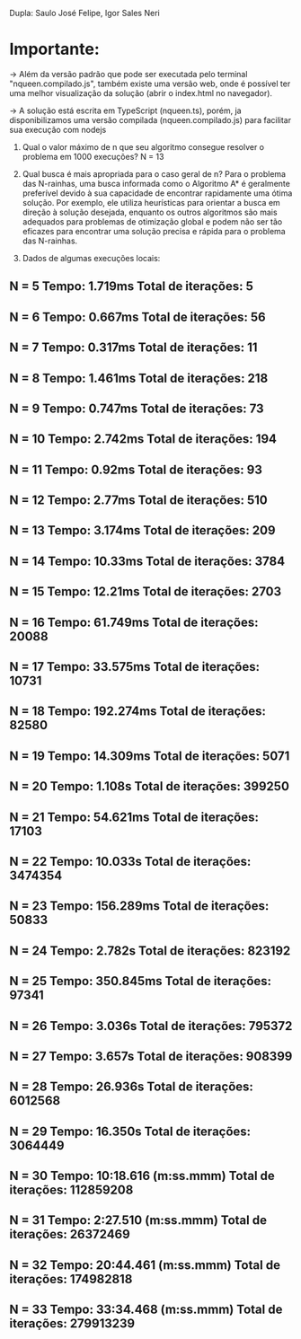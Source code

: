 Dupla: Saulo José Felipe, Igor Sales Neri

# Importante:
-> Além da versão padrão que pode ser executada pelo terminal "nqueen.compilado.js", também existe uma versão web,
onde é possível ter uma melhor visualização da solução (abrir o index.html no navegador).

-> A solução está escrita em TypeScript (nqueen.ts), porém, ja disponibilizamos uma versão compilada (nqueen.compilado.js) 
para facilitar sua execução com nodejs


1. Qual o valor máximo de n que seu algoritmo consegue resolver o problema em 1000 execuções?
N = 13

2. Qual busca é mais apropriada para o caso geral de n?
Para o problema das N-rainhas, uma busca informada como o Algoritmo A* é geralmente preferível devido à sua capacidade de encontrar rapidamente uma ótima solução. Por exemplo, ele utiliza heurísticas para orientar a busca em direção à solução desejada, enquanto os outros algoritmos são mais adequados para problemas de otimização global e podem não ser tão eficazes para encontrar uma solução precisa e rápida para o problema das N-rainhas.

3. Dados de algumas execuções locais:

N = 5
Tempo: 1.719ms
Total de iterações:  5
----------------------------
N = 6
Tempo: 0.667ms
Total de iterações:  56
----------------------------
N = 7
Tempo: 0.317ms
Total de iterações:  11
----------------------------
N = 8
Tempo: 1.461ms
Total de iterações:  218
----------------------------
N = 9
Tempo: 0.747ms
Total de iterações:  73
----------------------------
N = 10
Tempo: 2.742ms
Total de iterações:  194
----------------------------
N = 11
Tempo: 0.92ms
Total de iterações:  93
----------------------------
N = 12
Tempo: 2.77ms
Total de iterações:  510
----------------------------
N = 13
Tempo: 3.174ms
Total de iterações:  209
----------------------------
N = 14
Tempo: 10.33ms
Total de iterações:  3784
----------------------------
N = 15
Tempo: 12.21ms
Total de iterações:  2703
----------------------------
N = 16
Tempo: 61.749ms
Total de iterações:  20088
----------------------------
N = 17
Tempo: 33.575ms
Total de iterações:  10731
----------------------------
N = 18
Tempo: 192.274ms
Total de iterações:  82580
----------------------------
N = 19
Tempo: 14.309ms
Total de iterações:  5071
----------------------------
N = 20
Tempo: 1.108s
Total de iterações:  399250
----------------------------
N = 21
Tempo: 54.621ms
Total de iterações:  17103
----------------------------
N = 22
Tempo: 10.033s
Total de iterações:  3474354
----------------------------
N = 23
Tempo: 156.289ms
Total de iterações:  50833
----------------------------
N = 24
Tempo: 2.782s
Total de iterações:  823192
----------------------------
N = 25
Tempo: 350.845ms
Total de iterações:  97341
----------------------------
N = 26
Tempo: 3.036s
Total de iterações:  795372
----------------------------
N = 27
Tempo: 3.657s
Total de iterações:  908399
----------------------------
N = 28
Tempo: 26.936s
Total de iterações:  6012568
----------------------------
N = 29
Tempo: 16.350s
Total de iterações:  3064449
----------------------------
N = 30
Tempo: 10:18.616 (m:ss.mmm)
Total de iterações:  112859208
----------------------------
N = 31
Tempo: 2:27.510 (m:ss.mmm)
Total de iterações:  26372469
----------------------------
N = 32
Tempo: 20:44.461 (m:ss.mmm)
Total de iterações:  174982818
----------------------------
N = 33
Tempo: 33:34.468 (m:ss.mmm)
Total de iterações:  279913239
----------------------------
